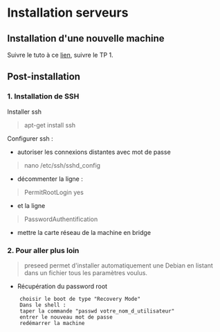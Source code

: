 # Installation serveurs

## Installation d'une nouvelle machine
Suivre le tuto à ce [lien](www.ipgp.fr/~lecocq), suivre le TP 1.

## Post-installation

### 1. Installation de SSH

Installer ssh
> apt-get install ssh

Configurer ssh : 

- autoriser les connexions distantes avec mot de passe
> nano /etc/ssh/sshd_config

- décommenter la ligne :
> PermitRootLogin yes

- et la ligne
> PasswordAuthentification

- mettre la carte réseau de la machine en bridge

### 2. Pour aller plus loin

> preseed permet d'installer automatiquement une Debian en listant dans un fichier tous les paramètres voulus.

- Récupération du password root

~~~    redémarrer la machine en restant appuyé sur la touche ESC
    choisir le boot de type "Recovery Mode"
    Dans le shell :
    taper la commande "passwd votre_nom_d_utilisateur"
    entrer le nouveau mot de passe
    redémarrer la machine
~~~

